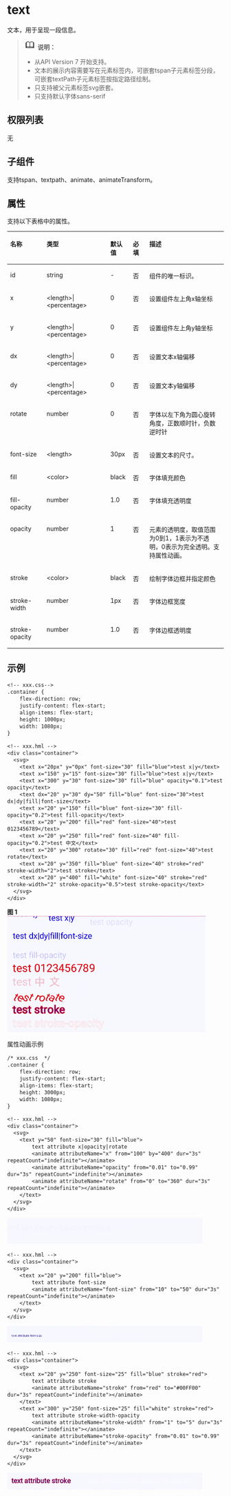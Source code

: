 # text<a name="ZH-CN_TOPIC_0000001164577156"></a>

文本，用于呈现一段信息。

>![](../../public_sys-resources/icon-note.gif) **说明：** 
>-   从API Version 7 开始支持。
>-   文本的展示内容需要写在元素标签内，可嵌套tspan子元素标签分段，可嵌套textPath子元素标签按指定路径绘制。
>-   只支持被父元素标签svg嵌套。
>-   只支持默认字体sans-serif

## 权限列表<a name="zh-cn_topic_0000001173164689_section11257113618419"></a>

无

## 子组件<a name="zh-cn_topic_0000001173164689_section9288143101012"></a>

支持tspan、textpath、animate、animateTransform。

## 属性<a name="zh-cn_topic_0000001173164689_section2907183951110"></a>

支持以下表格中的属性。

<a name="zh-cn_topic_0000001173164689_table20633101642315"></a>
<table><thead align="left"><tr id="zh-cn_topic_0000001173164689_row663331618238"><th class="cellrowborder" valign="top" width="16.84%" id="mcps1.1.6.1.1"><p id="zh-cn_topic_0000001173164689_aaf1247770b244944bbcc9f28d9a6f00b"><a name="zh-cn_topic_0000001173164689_aaf1247770b244944bbcc9f28d9a6f00b"></a><a name="zh-cn_topic_0000001173164689_aaf1247770b244944bbcc9f28d9a6f00b"></a>名称</p>
</th>
<th class="cellrowborder" valign="top" width="29.4%" id="mcps1.1.6.1.2"><p id="zh-cn_topic_0000001173164689_a6efc3502761f4faf9630e484280f75b6"><a name="zh-cn_topic_0000001173164689_a6efc3502761f4faf9630e484280f75b6"></a><a name="zh-cn_topic_0000001173164689_a6efc3502761f4faf9630e484280f75b6"></a>类型</p>
</th>
<th class="cellrowborder" valign="top" width="10.4%" id="mcps1.1.6.1.3"><p id="zh-cn_topic_0000001173164689_a27a37273d9ad47569ddbcb8db985d302"><a name="zh-cn_topic_0000001173164689_a27a37273d9ad47569ddbcb8db985d302"></a><a name="zh-cn_topic_0000001173164689_a27a37273d9ad47569ddbcb8db985d302"></a>默认值</p>
</th>
<th class="cellrowborder" valign="top" width="7.6%" id="mcps1.1.6.1.4"><p id="zh-cn_topic_0000001173164689_p824610360217"><a name="zh-cn_topic_0000001173164689_p824610360217"></a><a name="zh-cn_topic_0000001173164689_p824610360217"></a>必填</p>
</th>
<th class="cellrowborder" valign="top" width="35.76%" id="mcps1.1.6.1.5"><p id="zh-cn_topic_0000001173164689_a2ff3361bfd3b420ba4967452d2ddd098"><a name="zh-cn_topic_0000001173164689_a2ff3361bfd3b420ba4967452d2ddd098"></a><a name="zh-cn_topic_0000001173164689_a2ff3361bfd3b420ba4967452d2ddd098"></a>描述</p>
</th>
</tr>
</thead>
<tbody><tr id="zh-cn_topic_0000001173164689_row36332165231"><td class="cellrowborder" valign="top" width="16.84%" headers="mcps1.1.6.1.1 "><p id="zh-cn_topic_0000001173164689_a83b6dd280109466fb015e64de1ef4df3"><a name="zh-cn_topic_0000001173164689_a83b6dd280109466fb015e64de1ef4df3"></a><a name="zh-cn_topic_0000001173164689_a83b6dd280109466fb015e64de1ef4df3"></a>id</p>
</td>
<td class="cellrowborder" valign="top" width="29.4%" headers="mcps1.1.6.1.2 "><p id="zh-cn_topic_0000001173164689_abc38fa2b85854bc687af75eb17a00a4d"><a name="zh-cn_topic_0000001173164689_abc38fa2b85854bc687af75eb17a00a4d"></a><a name="zh-cn_topic_0000001173164689_abc38fa2b85854bc687af75eb17a00a4d"></a>string</p>
</td>
<td class="cellrowborder" valign="top" width="10.4%" headers="mcps1.1.6.1.3 "><p id="zh-cn_topic_0000001173164689_a8d12e4af905d4743a5ec9cd6018d2972"><a name="zh-cn_topic_0000001173164689_a8d12e4af905d4743a5ec9cd6018d2972"></a><a name="zh-cn_topic_0000001173164689_a8d12e4af905d4743a5ec9cd6018d2972"></a>-</p>
</td>
<td class="cellrowborder" valign="top" width="7.6%" headers="mcps1.1.6.1.4 "><p id="zh-cn_topic_0000001173164689_p42461736102118"><a name="zh-cn_topic_0000001173164689_p42461736102118"></a><a name="zh-cn_topic_0000001173164689_p42461736102118"></a>否</p>
</td>
<td class="cellrowborder" valign="top" width="35.76%" headers="mcps1.1.6.1.5 "><p id="zh-cn_topic_0000001173164689_a1a1731af05554f119fa365748f276bb2"><a name="zh-cn_topic_0000001173164689_a1a1731af05554f119fa365748f276bb2"></a><a name="zh-cn_topic_0000001173164689_a1a1731af05554f119fa365748f276bb2"></a>组件的唯一标识。</p>
</td>
</tr>
<tr id="zh-cn_topic_0000001173164689_row1634171618236"><td class="cellrowborder" valign="top" width="16.84%" headers="mcps1.1.6.1.1 "><p id="zh-cn_topic_0000001173164689_a3cf785e2a2a043268d168f58d59207c8"><a name="zh-cn_topic_0000001173164689_a3cf785e2a2a043268d168f58d59207c8"></a><a name="zh-cn_topic_0000001173164689_a3cf785e2a2a043268d168f58d59207c8"></a>x</p>
</td>
<td class="cellrowborder" valign="top" width="29.4%" headers="mcps1.1.6.1.2 "><p id="zh-cn_topic_0000001173164689_aa9b258d23e1e425dbc2ffe8edbc91a42"><a name="zh-cn_topic_0000001173164689_aa9b258d23e1e425dbc2ffe8edbc91a42"></a><a name="zh-cn_topic_0000001173164689_aa9b258d23e1e425dbc2ffe8edbc91a42"></a>&lt;length&gt;|&lt;percentage&gt;</p>
</td>
<td class="cellrowborder" valign="top" width="10.4%" headers="mcps1.1.6.1.3 "><p id="zh-cn_topic_0000001173164689_ac312df4f14444c98955ed055456848a7"><a name="zh-cn_topic_0000001173164689_ac312df4f14444c98955ed055456848a7"></a><a name="zh-cn_topic_0000001173164689_ac312df4f14444c98955ed055456848a7"></a>0</p>
</td>
<td class="cellrowborder" valign="top" width="7.6%" headers="mcps1.1.6.1.4 "><p id="zh-cn_topic_0000001173164689_p1624612362219"><a name="zh-cn_topic_0000001173164689_p1624612362219"></a><a name="zh-cn_topic_0000001173164689_p1624612362219"></a>否</p>
</td>
<td class="cellrowborder" valign="top" width="35.76%" headers="mcps1.1.6.1.5 "><p id="zh-cn_topic_0000001173164689_p62121758111517"><a name="zh-cn_topic_0000001173164689_p62121758111517"></a><a name="zh-cn_topic_0000001173164689_p62121758111517"></a>设置组件左上角x轴坐标</p>
</td>
</tr>
<tr id="zh-cn_topic_0000001173164689_row1259531661611"><td class="cellrowborder" valign="top" width="16.84%" headers="mcps1.1.6.1.1 "><p id="zh-cn_topic_0000001173164689_p1359601671613"><a name="zh-cn_topic_0000001173164689_p1359601671613"></a><a name="zh-cn_topic_0000001173164689_p1359601671613"></a>y</p>
</td>
<td class="cellrowborder" valign="top" width="29.4%" headers="mcps1.1.6.1.2 "><p id="zh-cn_topic_0000001173164689_p65967163165"><a name="zh-cn_topic_0000001173164689_p65967163165"></a><a name="zh-cn_topic_0000001173164689_p65967163165"></a>&lt;length&gt;|&lt;percentage&gt;</p>
</td>
<td class="cellrowborder" valign="top" width="10.4%" headers="mcps1.1.6.1.3 "><p id="zh-cn_topic_0000001173164689_p10596151671610"><a name="zh-cn_topic_0000001173164689_p10596151671610"></a><a name="zh-cn_topic_0000001173164689_p10596151671610"></a>0</p>
</td>
<td class="cellrowborder" valign="top" width="7.6%" headers="mcps1.1.6.1.4 "><p id="zh-cn_topic_0000001173164689_p1059610169169"><a name="zh-cn_topic_0000001173164689_p1059610169169"></a><a name="zh-cn_topic_0000001173164689_p1059610169169"></a>否</p>
</td>
<td class="cellrowborder" valign="top" width="35.76%" headers="mcps1.1.6.1.5 "><p id="zh-cn_topic_0000001173164689_p125961416161611"><a name="zh-cn_topic_0000001173164689_p125961416161611"></a><a name="zh-cn_topic_0000001173164689_p125961416161611"></a>设置组件左上角y轴坐标</p>
</td>
</tr>
<tr id="zh-cn_topic_0000001173164689_row11404114510176"><td class="cellrowborder" valign="top" width="16.84%" headers="mcps1.1.6.1.1 "><p id="zh-cn_topic_0000001173164689_p11404124541714"><a name="zh-cn_topic_0000001173164689_p11404124541714"></a><a name="zh-cn_topic_0000001173164689_p11404124541714"></a>dx</p>
</td>
<td class="cellrowborder" valign="top" width="29.4%" headers="mcps1.1.6.1.2 "><p id="zh-cn_topic_0000001173164689_p108919015549"><a name="zh-cn_topic_0000001173164689_p108919015549"></a><a name="zh-cn_topic_0000001173164689_p108919015549"></a>&lt;length&gt;|&lt;percentage&gt;</p>
</td>
<td class="cellrowborder" valign="top" width="10.4%" headers="mcps1.1.6.1.3 "><p id="zh-cn_topic_0000001173164689_p20892019541"><a name="zh-cn_topic_0000001173164689_p20892019541"></a><a name="zh-cn_topic_0000001173164689_p20892019541"></a>0</p>
</td>
<td class="cellrowborder" valign="top" width="7.6%" headers="mcps1.1.6.1.4 "><p id="zh-cn_topic_0000001173164689_p7893010540"><a name="zh-cn_topic_0000001173164689_p7893010540"></a><a name="zh-cn_topic_0000001173164689_p7893010540"></a>否</p>
</td>
<td class="cellrowborder" valign="top" width="35.76%" headers="mcps1.1.6.1.5 "><p id="zh-cn_topic_0000001173164689_p78950185420"><a name="zh-cn_topic_0000001173164689_p78950185420"></a><a name="zh-cn_topic_0000001173164689_p78950185420"></a>设置文本x轴偏移</p>
</td>
</tr>
<tr id="zh-cn_topic_0000001173164689_row75241175410"><td class="cellrowborder" valign="top" width="16.84%" headers="mcps1.1.6.1.1 "><p id="zh-cn_topic_0000001173164689_p117241850155416"><a name="zh-cn_topic_0000001173164689_p117241850155416"></a><a name="zh-cn_topic_0000001173164689_p117241850155416"></a>dy</p>
</td>
<td class="cellrowborder" valign="top" width="29.4%" headers="mcps1.1.6.1.2 "><p id="zh-cn_topic_0000001173164689_p4724125035416"><a name="zh-cn_topic_0000001173164689_p4724125035416"></a><a name="zh-cn_topic_0000001173164689_p4724125035416"></a>&lt;length&gt;|&lt;percentage&gt;</p>
</td>
<td class="cellrowborder" valign="top" width="10.4%" headers="mcps1.1.6.1.3 "><p id="zh-cn_topic_0000001173164689_p117241350155416"><a name="zh-cn_topic_0000001173164689_p117241350155416"></a><a name="zh-cn_topic_0000001173164689_p117241350155416"></a>0</p>
</td>
<td class="cellrowborder" valign="top" width="7.6%" headers="mcps1.1.6.1.4 "><p id="zh-cn_topic_0000001173164689_p4724145065420"><a name="zh-cn_topic_0000001173164689_p4724145065420"></a><a name="zh-cn_topic_0000001173164689_p4724145065420"></a>否</p>
</td>
<td class="cellrowborder" valign="top" width="35.76%" headers="mcps1.1.6.1.5 "><p id="zh-cn_topic_0000001173164689_p107241750205414"><a name="zh-cn_topic_0000001173164689_p107241750205414"></a><a name="zh-cn_topic_0000001173164689_p107241750205414"></a>设置文本y轴偏移</p>
</td>
</tr>
<tr id="zh-cn_topic_0000001173164689_row346915743314"><td class="cellrowborder" valign="top" width="16.84%" headers="mcps1.1.6.1.1 "><p id="zh-cn_topic_0000001173164689_p1546917783314"><a name="zh-cn_topic_0000001173164689_p1546917783314"></a><a name="zh-cn_topic_0000001173164689_p1546917783314"></a>rotate</p>
</td>
<td class="cellrowborder" valign="top" width="29.4%" headers="mcps1.1.6.1.2 "><p id="zh-cn_topic_0000001173164689_p846910713319"><a name="zh-cn_topic_0000001173164689_p846910713319"></a><a name="zh-cn_topic_0000001173164689_p846910713319"></a>number</p>
</td>
<td class="cellrowborder" valign="top" width="10.4%" headers="mcps1.1.6.1.3 "><p id="zh-cn_topic_0000001173164689_p14469271337"><a name="zh-cn_topic_0000001173164689_p14469271337"></a><a name="zh-cn_topic_0000001173164689_p14469271337"></a>0</p>
</td>
<td class="cellrowborder" valign="top" width="7.6%" headers="mcps1.1.6.1.4 "><p id="zh-cn_topic_0000001173164689_p79541222103311"><a name="zh-cn_topic_0000001173164689_p79541222103311"></a><a name="zh-cn_topic_0000001173164689_p79541222103311"></a>否</p>
</td>
<td class="cellrowborder" valign="top" width="35.76%" headers="mcps1.1.6.1.5 "><p id="zh-cn_topic_0000001173164689_p34692079335"><a name="zh-cn_topic_0000001173164689_p34692079335"></a><a name="zh-cn_topic_0000001173164689_p34692079335"></a>字体以左下角为圆心旋转角度，正数顺时针，负数逆时针</p>
</td>
</tr>
<tr id="zh-cn_topic_0000001173164689_row19322182910543"><td class="cellrowborder" valign="top" width="16.84%" headers="mcps1.1.6.1.1 "><p id="zh-cn_topic_0000001173164689_p150223885411"><a name="zh-cn_topic_0000001173164689_p150223885411"></a><a name="zh-cn_topic_0000001173164689_p150223885411"></a>font-size</p>
</td>
<td class="cellrowborder" valign="top" width="29.4%" headers="mcps1.1.6.1.2 "><p id="zh-cn_topic_0000001173164689_p3502113811542"><a name="zh-cn_topic_0000001173164689_p3502113811542"></a><a name="zh-cn_topic_0000001173164689_p3502113811542"></a>&lt;length&gt;</p>
</td>
<td class="cellrowborder" valign="top" width="10.4%" headers="mcps1.1.6.1.3 "><p id="zh-cn_topic_0000001173164689_p16502238125414"><a name="zh-cn_topic_0000001173164689_p16502238125414"></a><a name="zh-cn_topic_0000001173164689_p16502238125414"></a>30px</p>
</td>
<td class="cellrowborder" valign="top" width="7.6%" headers="mcps1.1.6.1.4 "><p id="zh-cn_topic_0000001173164689_p1250273816549"><a name="zh-cn_topic_0000001173164689_p1250273816549"></a><a name="zh-cn_topic_0000001173164689_p1250273816549"></a>否</p>
</td>
<td class="cellrowborder" valign="top" width="35.76%" headers="mcps1.1.6.1.5 "><p id="zh-cn_topic_0000001173164689_p10502203815413"><a name="zh-cn_topic_0000001173164689_p10502203815413"></a><a name="zh-cn_topic_0000001173164689_p10502203815413"></a>设置文本的尺寸。</p>
</td>
</tr>
<tr id="zh-cn_topic_0000001173164689_row19645239145513"><td class="cellrowborder" valign="top" width="16.84%" headers="mcps1.1.6.1.1 "><p id="zh-cn_topic_0000001173164689_p1254235895511"><a name="zh-cn_topic_0000001173164689_p1254235895511"></a><a name="zh-cn_topic_0000001173164689_p1254235895511"></a>fill</p>
</td>
<td class="cellrowborder" valign="top" width="29.4%" headers="mcps1.1.6.1.2 "><p id="zh-cn_topic_0000001173164689_p17542115815553"><a name="zh-cn_topic_0000001173164689_p17542115815553"></a><a name="zh-cn_topic_0000001173164689_p17542115815553"></a>&lt;color&gt;</p>
</td>
<td class="cellrowborder" valign="top" width="10.4%" headers="mcps1.1.6.1.3 "><p id="zh-cn_topic_0000001173164689_p5542135835517"><a name="zh-cn_topic_0000001173164689_p5542135835517"></a><a name="zh-cn_topic_0000001173164689_p5542135835517"></a>black</p>
</td>
<td class="cellrowborder" valign="top" width="7.6%" headers="mcps1.1.6.1.4 "><p id="zh-cn_topic_0000001173164689_p65421458105510"><a name="zh-cn_topic_0000001173164689_p65421458105510"></a><a name="zh-cn_topic_0000001173164689_p65421458105510"></a>否</p>
</td>
<td class="cellrowborder" valign="top" width="35.76%" headers="mcps1.1.6.1.5 "><p id="zh-cn_topic_0000001173164689_p354275835511"><a name="zh-cn_topic_0000001173164689_p354275835511"></a><a name="zh-cn_topic_0000001173164689_p354275835511"></a>字体填充颜色</p>
</td>
</tr>
<tr id="zh-cn_topic_0000001173164689_row94649463555"><td class="cellrowborder" valign="top" width="16.84%" headers="mcps1.1.6.1.1 "><p id="zh-cn_topic_0000001173164689_p1254217581557"><a name="zh-cn_topic_0000001173164689_p1254217581557"></a><a name="zh-cn_topic_0000001173164689_p1254217581557"></a>fill-opacity</p>
</td>
<td class="cellrowborder" valign="top" width="29.4%" headers="mcps1.1.6.1.2 "><p id="zh-cn_topic_0000001173164689_p1754215875514"><a name="zh-cn_topic_0000001173164689_p1754215875514"></a><a name="zh-cn_topic_0000001173164689_p1754215875514"></a>number</p>
</td>
<td class="cellrowborder" valign="top" width="10.4%" headers="mcps1.1.6.1.3 "><p id="zh-cn_topic_0000001173164689_p15542115814558"><a name="zh-cn_topic_0000001173164689_p15542115814558"></a><a name="zh-cn_topic_0000001173164689_p15542115814558"></a>1.0</p>
</td>
<td class="cellrowborder" valign="top" width="7.6%" headers="mcps1.1.6.1.4 "><p id="zh-cn_topic_0000001173164689_p115433589554"><a name="zh-cn_topic_0000001173164689_p115433589554"></a><a name="zh-cn_topic_0000001173164689_p115433589554"></a>否</p>
</td>
<td class="cellrowborder" valign="top" width="35.76%" headers="mcps1.1.6.1.5 "><p id="zh-cn_topic_0000001173164689_p19543058195511"><a name="zh-cn_topic_0000001173164689_p19543058195511"></a><a name="zh-cn_topic_0000001173164689_p19543058195511"></a>字体填充透明度</p>
</td>
</tr>
<tr id="zh-cn_topic_0000001173164689_row14858838113210"><td class="cellrowborder" valign="top" width="16.84%" headers="mcps1.1.6.1.1 "><p id="zh-cn_topic_0000001173164689_a4a0bae0e1bb946d6bc7bf30e0a535343"><a name="zh-cn_topic_0000001173164689_a4a0bae0e1bb946d6bc7bf30e0a535343"></a><a name="zh-cn_topic_0000001173164689_a4a0bae0e1bb946d6bc7bf30e0a535343"></a>opacity</p>
</td>
<td class="cellrowborder" valign="top" width="29.4%" headers="mcps1.1.6.1.2 "><p id="zh-cn_topic_0000001173164689_a2679e4565dbc4370b40d1be831a6148d"><a name="zh-cn_topic_0000001173164689_a2679e4565dbc4370b40d1be831a6148d"></a><a name="zh-cn_topic_0000001173164689_a2679e4565dbc4370b40d1be831a6148d"></a>number</p>
</td>
<td class="cellrowborder" valign="top" width="10.4%" headers="mcps1.1.6.1.3 "><p id="zh-cn_topic_0000001173164689_a0b0d56a245e14779a5561f99cd1ce9f6"><a name="zh-cn_topic_0000001173164689_a0b0d56a245e14779a5561f99cd1ce9f6"></a><a name="zh-cn_topic_0000001173164689_a0b0d56a245e14779a5561f99cd1ce9f6"></a>1</p>
</td>
<td class="cellrowborder" valign="top" width="7.6%" headers="mcps1.1.6.1.4 "><p id="zh-cn_topic_0000001173164689_p324614367213"><a name="zh-cn_topic_0000001173164689_p324614367213"></a><a name="zh-cn_topic_0000001173164689_p324614367213"></a>否</p>
</td>
<td class="cellrowborder" valign="top" width="35.76%" headers="mcps1.1.6.1.5 "><p id="zh-cn_topic_0000001173164689_aa0471c31e05e465aa9c42312b9ab9f6f"><a name="zh-cn_topic_0000001173164689_aa0471c31e05e465aa9c42312b9ab9f6f"></a><a name="zh-cn_topic_0000001173164689_aa0471c31e05e465aa9c42312b9ab9f6f"></a>元素的透明度，取值范围为0到1，1表示为不透明，0表示为完全透明。支持属性动画。</p>
</td>
</tr>
<tr id="zh-cn_topic_0000001173164689_row55924498556"><td class="cellrowborder" valign="top" width="16.84%" headers="mcps1.1.6.1.1 "><p id="zh-cn_topic_0000001173164689_p17543185895520"><a name="zh-cn_topic_0000001173164689_p17543185895520"></a><a name="zh-cn_topic_0000001173164689_p17543185895520"></a>stroke</p>
</td>
<td class="cellrowborder" valign="top" width="29.4%" headers="mcps1.1.6.1.2 "><p id="zh-cn_topic_0000001173164689_p195431258175515"><a name="zh-cn_topic_0000001173164689_p195431258175515"></a><a name="zh-cn_topic_0000001173164689_p195431258175515"></a>&lt;color&gt;</p>
</td>
<td class="cellrowborder" valign="top" width="10.4%" headers="mcps1.1.6.1.3 "><p id="zh-cn_topic_0000001173164689_p18543658205512"><a name="zh-cn_topic_0000001173164689_p18543658205512"></a><a name="zh-cn_topic_0000001173164689_p18543658205512"></a>black</p>
</td>
<td class="cellrowborder" valign="top" width="7.6%" headers="mcps1.1.6.1.4 "><p id="zh-cn_topic_0000001173164689_p16543165855517"><a name="zh-cn_topic_0000001173164689_p16543165855517"></a><a name="zh-cn_topic_0000001173164689_p16543165855517"></a>否</p>
</td>
<td class="cellrowborder" valign="top" width="35.76%" headers="mcps1.1.6.1.5 "><p id="zh-cn_topic_0000001173164689_p1543145845514"><a name="zh-cn_topic_0000001173164689_p1543145845514"></a><a name="zh-cn_topic_0000001173164689_p1543145845514"></a>绘制字体边框并指定颜色</p>
</td>
</tr>
<tr id="zh-cn_topic_0000001173164689_row175295385512"><td class="cellrowborder" valign="top" width="16.84%" headers="mcps1.1.6.1.1 "><p id="zh-cn_topic_0000001173164689_p16543115835516"><a name="zh-cn_topic_0000001173164689_p16543115835516"></a><a name="zh-cn_topic_0000001173164689_p16543115835516"></a>stroke-width</p>
</td>
<td class="cellrowborder" valign="top" width="29.4%" headers="mcps1.1.6.1.2 "><p id="zh-cn_topic_0000001173164689_p15543958165515"><a name="zh-cn_topic_0000001173164689_p15543958165515"></a><a name="zh-cn_topic_0000001173164689_p15543958165515"></a>number</p>
</td>
<td class="cellrowborder" valign="top" width="10.4%" headers="mcps1.1.6.1.3 "><p id="zh-cn_topic_0000001173164689_p654416580553"><a name="zh-cn_topic_0000001173164689_p654416580553"></a><a name="zh-cn_topic_0000001173164689_p654416580553"></a>1px</p>
</td>
<td class="cellrowborder" valign="top" width="7.6%" headers="mcps1.1.6.1.4 "><p id="zh-cn_topic_0000001173164689_p25440586552"><a name="zh-cn_topic_0000001173164689_p25440586552"></a><a name="zh-cn_topic_0000001173164689_p25440586552"></a>否</p>
</td>
<td class="cellrowborder" valign="top" width="35.76%" headers="mcps1.1.6.1.5 "><p id="zh-cn_topic_0000001173164689_p1954415895512"><a name="zh-cn_topic_0000001173164689_p1954415895512"></a><a name="zh-cn_topic_0000001173164689_p1954415895512"></a>字体边框宽度</p>
</td>
</tr>
<tr id="zh-cn_topic_0000001173164689_row192241431553"><td class="cellrowborder" valign="top" width="16.84%" headers="mcps1.1.6.1.1 "><p id="zh-cn_topic_0000001173164689_p454412587553"><a name="zh-cn_topic_0000001173164689_p454412587553"></a><a name="zh-cn_topic_0000001173164689_p454412587553"></a>stroke-opacity</p>
</td>
<td class="cellrowborder" valign="top" width="29.4%" headers="mcps1.1.6.1.2 "><p id="zh-cn_topic_0000001173164689_p3544358195516"><a name="zh-cn_topic_0000001173164689_p3544358195516"></a><a name="zh-cn_topic_0000001173164689_p3544358195516"></a>number</p>
</td>
<td class="cellrowborder" valign="top" width="10.4%" headers="mcps1.1.6.1.3 "><p id="zh-cn_topic_0000001173164689_p7544165855514"><a name="zh-cn_topic_0000001173164689_p7544165855514"></a><a name="zh-cn_topic_0000001173164689_p7544165855514"></a>1.0</p>
</td>
<td class="cellrowborder" valign="top" width="7.6%" headers="mcps1.1.6.1.4 "><p id="zh-cn_topic_0000001173164689_p13544258195517"><a name="zh-cn_topic_0000001173164689_p13544258195517"></a><a name="zh-cn_topic_0000001173164689_p13544258195517"></a>否</p>
</td>
<td class="cellrowborder" valign="top" width="35.76%" headers="mcps1.1.6.1.5 "><p id="zh-cn_topic_0000001173164689_p14544185816559"><a name="zh-cn_topic_0000001173164689_p14544185816559"></a><a name="zh-cn_topic_0000001173164689_p14544185816559"></a>字体边框透明度</p>
</td>
</tr>
</tbody>
</table>

## 示例<a name="zh-cn_topic_0000001173164689_section360556124815"></a>

```
<!-- xxx.css-->
.container {    
    flex-direction: row;
    justify-content: flex-start;
    align-items: flex-start;
    height: 1000px;
    width: 1080px;
}
```

```
<!-- xxx.hml -->
<div class="container">
  <svg>
    <text x="20px" y="0px" font-size="30" fill="blue">test x|y</text>
    <text x="150" y="15" font-size="30" fill="blue">test x|y</text>
    <text x="300" y="30" font-size="30" fill="blue" opacity="0.1">test opacity</text>
    <text dx="20" y="30" dy="50" fill="blue" font-size="30">test dx|dy|fill|font-size</text>
    <text x="20" y="150" fill="blue" font-size="30" fill-opacity="0.2">test fill-opacity</text>
    <text x="20" y="200" fill="red" font-size="40">test 0123456789</text>
    <text x="20" y="250" fill="red" font-size="40" fill-opacity="0.2">test 中文</text>
    <text x="20" y="300" rotate="30" fill="red" font-size="40">test rotate</text>
    <text x="20" y="350" fill="blue" font-size="40" stroke="red" stroke-width="2">test stroke</text>
    <text x="20" y="400" fill="white" font-size="40" stroke="red" stroke-width="2" stroke-opacity="0.5">test stroke-opacity</text>
  </svg>
</div>
```

**图 1** <a name="zh-cn_topic_0000001173164689_fig32245519597"></a>  
![](figures/zh-cn_image_0000001212161527.png "zh-cn_image_0000001212161527")

属性动画示例

```
/* xxx.css  */
.container {
    flex-direction: row;
    justify-content: flex-start;
    align-items: flex-start;
    height: 3000px;
    width: 1080px;
}
```

```
<!-- xxx.hml -->
<div class="container">
  <svg>
    <text y="50" font-size="30" fill="blue">
        text attribute x|opacity|rotate
        <animate attributeName="x" from="100" by="400" dur="3s" repeatCount="indefinite"></animate>
        <animate attributeName="opacity" from="0.01" to="0.99" dur="3s" repeatCount="indefinite"></animate>
        <animate attributeName="rotate" from="0" to="360" dur="3s" repeatCount="indefinite"></animate>
    </text>
  </svg>
</div>
```

![](figures/text-animate-part1.gif)

```
<!-- xxx.hml -->
<div class="container">
  <svg>
    <text x="20" y="200" fill="blue">
        text attribute font-size
        <animate attributeName="font-size" from="10" to="50" dur="3s" repeatCount="indefinite"></animate>
    </text>
  </svg>
</div>
```

![](figures/text-animate-part2.gif)

```
<!-- xxx.hml -->
<div class="container">
  <svg>
    <text x="20" y="250" font-size="25" fill="blue" stroke="red">
        text attribute stroke
        <animate attributeName="stroke" from="red" to="#00FF00" dur="3s" repeatCount="indefinite"></animate>
    </text>
    <text x="300" y="250" font-size="25" fill="white" stroke="red">
        text attribute stroke-width-opacity
        <animate attributeName="stroke-width" from="1" to="5" dur="3s" repeatCount="indefinite"></animate>
        <animate attributeName="stroke-opacity" from="0.01" to="0.99" dur="3s" repeatCount="indefinite"></animate>
    </text>
  </svg>
</div>
```

![](figures/text-animate-part3.gif)


